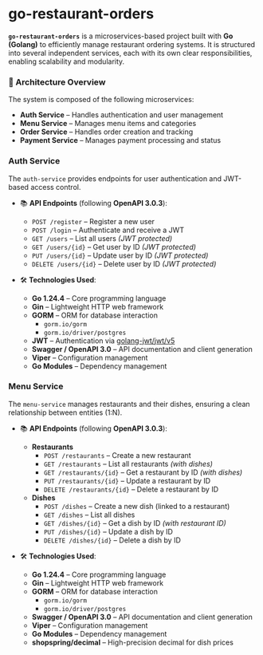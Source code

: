 # go-restaurant-orders

**`go-restaurant-orders`** is a microservices-based project built with **Go (Golang)** to efficiently manage restaurant ordering systems. It is structured into several independent services, each with its own clear responsibilities, enabling scalability and modularity.

### 🧩 Architecture Overview

The system is composed of the following microservices:

- **Auth Service** – Handles authentication and user management
- **Menu Service** – Manages menu items and categories
- **Order Service** – Handles order creation and tracking
- **Payment Service** – Manages payment processing and status

### Auth Service 
  The `auth-service` provides endpoints for user authentication and JWT-based access control.

  - 📚 **API Endpoints** (following **OpenAPI 3.0.3**):
    - `POST /register` – Register a new user  
    - `POST /login` – Authenticate and receive a JWT  
    - `GET /users` – List all users *(JWT protected)*  
    - `GET /users/{id}` – Get user by ID *(JWT protected)*  
    - `PUT /users/{id}` – Update user by ID *(JWT protected)*  
    - `DELETE /users/{id}` – Delete user by ID *(JWT protected)*  

  - 🛠️ **Technologies Used**:
    - **Go 1.24.4** – Core programming language  
    - **Gin** – Lightweight HTTP web framework  
    - **GORM** – ORM for database interaction  
      - `gorm.io/gorm`  
      - `gorm.io/driver/postgres`  
    - **JWT** – Authentication via [golang-jwt/jwt/v5](https://github.com/golang-jwt/jwt)  
    - **Swagger / OpenAPI 3.0** – API documentation and client generation  
    - **Viper** – Configuration management  
    - **Go Modules** – Dependency management  

### Menu Service
  The `menu-service` manages restaurants and their dishes, ensuring a clean relationship between entities (1:N).  

  - 📚 **API Endpoints** (following **OpenAPI 3.0.3**):
    - **Restaurants**
      - `POST /restaurants` – Create a new restaurant  
      - `GET /restaurants` – List all restaurants *(with dishes)*  
      - `GET /restaurants/{id}` – Get a restaurant by ID *(with dishes)*  
      - `PUT /restaurants/{id}` – Update a restaurant by ID  
      - `DELETE /restaurants/{id}` – Delete a restaurant by ID  
    - **Dishes**
      - `POST /dishes` – Create a new dish (linked to a restaurant)  
      - `GET /dishes` – List all dishes  
      - `GET /dishes/{id}` – Get a dish by ID *(with restaurant ID)*  
      - `PUT /dishes/{id}` – Update a dish by ID  
      - `DELETE /dishes/{id}` – Delete a dish by ID  

  - 🛠️ **Technologies Used**:
    - **Go 1.24.4** – Core programming language  
    - **Gin** – Lightweight HTTP web framework  
    - **GORM** – ORM for database interaction  
      - `gorm.io/gorm`  
      - `gorm.io/driver/postgres`  
    - **Swagger / OpenAPI 3.0** – API documentation and client generation  
    - **Viper** – Configuration management  
    - **Go Modules** – Dependency management  
    - **shopspring/decimal** – High-precision decimal for dish prices  
